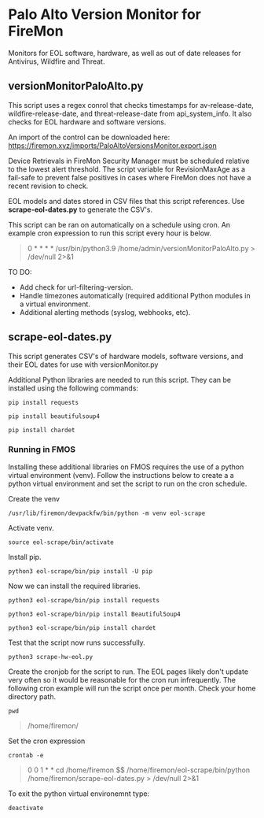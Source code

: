 # Palo Alto Version Monitor for FireMon
Monitors for EOL software, hardware, as well as out of date releases for Antivirus, Wildfire and Threat.

## versionMonitorPaloAlto.py
This script uses a regex conrol that checks timestamps for av-release-date, wildfire-release-date, and threat-release-date from api_system_info. It also checks for EOL hardware and software versions. 

An import of the control can be downloaded here:
https://firemon.xyz/imports/PaloAltoVersionsMonitor.export.json 

Device Retrievals in FireMon Security Manager must be scheduled relative to the lowest alert threshold. The script variable for RevisionMaxAge as a fail-safe to prevent false positives in cases where FireMon does not have a recent revision to check.

EOL models and dates stored in CSV files that this script references. Use **scrape-eol-dates.py** to generate the CSV's.

This script can be ran on automatically on a schedule using cron. An example cron expression to run this script every hour is below. 
> 0 * * * * /usr/bin/python3.9 /home/admin/versionMonitorPaloAlto.py > /dev/null 2>&1 

TO DO:
- Add check for url-filtering-version.
- Handle timezones automatically (required additional Python modules in a virtual environment.
- Additional alerting methods (syslog, webhooks, etc).

## scrape-eol-dates.py
This script generates CSV's of hardware models, software versions, and their EOL dates for use with versionMonitor.py 

Additional Python libraries are needed to run this script. They can be installed using the following commands: 
```console
pip install requests
```
```console
pip install beautifulsoup4
```
```console
pip install chardet
```
### Running in FMOS ###
Installing these additional libraries on FMOS requires the use of a python virtual environment (venv). Follow the instructions below to create a a python virtual environment and set the script to run on the cron schedule.

Create the venv
```console
/usr/lib/firemon/devpackfw/bin/python -m venv eol-scrape
```
Activate venv.
```console
source eol-scrape/bin/activate
```
Install pip.
```console
python3 eol-scrape/bin/pip install -U pip
```
Now we can install the required libraries.
```console
python3 eol-scrape/bin/pip install requests
```
```console
python3 eol-scrape/bin/pip install BeautifulSoup4
```
```console
python3 eol-scrape/bin/pip install chardet 
```
Test that the script now runs successfully.
```console
python3 scrape-hw-eol.py 
```
Create the cronjob for the script to run. The EOL pages likely don't update very often so it would be reasonable for the cron run infrequently. The following cron example will run the script once per month. 
Check your home directory path.
```console
pwd
```
> /home/firemon/ 
 
Set the cron expression
```console
crontab -e
```
> 0 0 1 * * cd /home/firemon $$ /home/firemon/eol-scrape/bin/python /home/firemon/scrape-eol-dates.py > /dev/null 2>&1

To exit the python virtual environemnt type:
```console
deactivate
```
